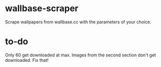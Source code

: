 wallbase-scraper
================

Scrape wallpapers from wallbase.cc with the parameters of your choice.

to-do
=====

Only 60 get downloaded at max. Images from the second section don't get downloaded. Fix that!

